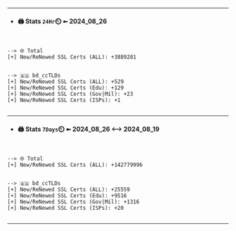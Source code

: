 

---
- #### 🖨️ **Stats** `24Hr`⏲️ ➼ 2024_08_26
```console


--> 🌐 Total
[+] New/ReNewed SSL Certs (ALL): +3889281


--> 🇧🇩 bd_ccTLDs
[+] New/ReNewed SSL Certs (ALL): +529
[+] New/ReNewed SSL Certs (Edu): +129
[+] New/ReNewed SSL Certs (Gov|Mil): +23
[+] New/ReNewed SSL Certs (ISPs): +1


```

---
- #### 🖨️ **Stats** `7Days`⏲️ ➼ 2024_08_26 <--> 2024_08_19
```console


--> 🌐 Total
[+] New/ReNewed SSL Certs (ALL): +142779996


--> 🇧🇩 bd_ccTLDs
[+] New/ReNewed SSL Certs (ALL): +25559
[+] New/ReNewed SSL Certs (Edu): +9516
[+] New/ReNewed SSL Certs (Gov|Mil): +1316
[+] New/ReNewed SSL Certs (ISPs): +20


```

---


